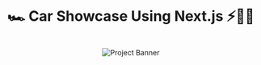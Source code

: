 <h1 align="center"><b>🏎️ Car Showcase Using Next.js ⚡🚗💨</b></h1>

<div align="center">
  <br />
    <a >
      <img src="https://github.com/adrianhajdin/project_next13_car_showcase/assets/151519281/2453c186-0ae9-448f-b3c4-077bf910680e" alt="Project Banner">
    </a>
  <br />

 
